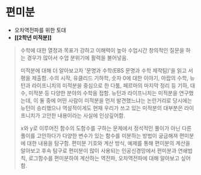 # 편미분 
- 오차역전파를 위한 토대
- **[[2학년 미적분]]**


> 수학에 대한 열정과 목표가 강하고 이해력이 높아 수업시간 창의적인 질문을 하는 경우가 많아서 수업 분위기에 활력을 불어넣음. 
> 
> 미적분에 대해 더 알아보고자 '문명과 수학(EBS 문명과 수학 제작팀)'을 읽고 서평을 제출함. 수의 시작, 유클리드 기하학, 숫자 0에 대한 이야기, 아랍의 수학, 뉴턴과 라이프니치의 미적분을 중심으로 한 다툼, 페르마의 마지막 정리 등 기하, 대수, 미적분 등 다양한 분야의 수학을 접함. 뉴턴과 라이프니치는 미적분을 연구했는데, 이 둘 중에 어떤 사람이 미적분을 먼저 발견했느냐는 논란거리로 당시에는 뉴턴이 승리했으나 역설적이게도 현재 우리가 쓰고 있는 미적분의 대부분은 라이프니치가 고안한 내용이라는 사실에 인상깊어함. 
> 
> x와 y로 이루어진 함수의 도함수를 구하는 문제에서 정석적인 풀이가 아닌 다른 풀이를 고안하다가 다양한 변수가 있는 함수를 미분하는 방법이 궁금해져 편미분에 대한 내용을 탐구함. 편미분 기호와 계산 방식, 예제를 통해 편미분의 계산을 알아보고 후속 탐구로 편미분이 많이 사용되는 인공신경망에서 편미분과 연쇄법칙, 로그함수를 편미분하여 계산하는 역전파, 오차역전파에 대해 알아보고 싶어함. 